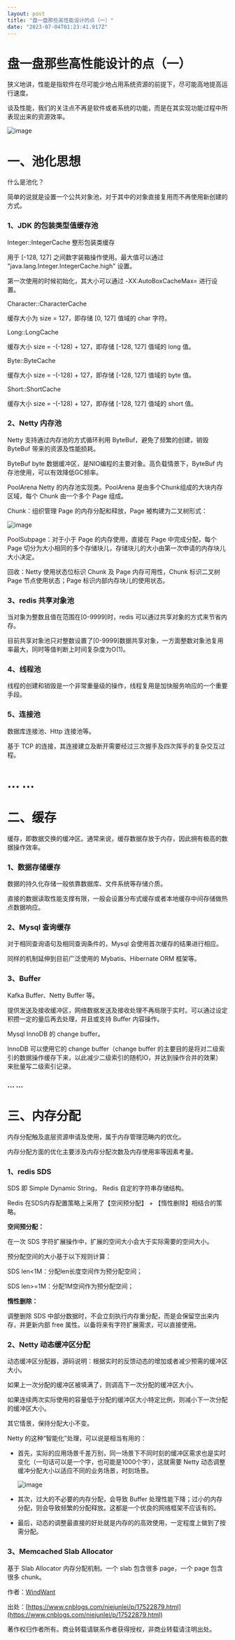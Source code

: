 ```yaml
---
layout: post
title: "盘一盘那些高性能设计的点（一）"
date: "2023-07-04T01:23:41.917Z"
---
```

盘一盘那些高性能设计的点（一）
===============

狭义地讲，性能是指软件在尽可能少地占用系统资源的前提下，尽可能高地提高运行速度。

谈及性能，我们的关注点不再是软件或者系统的功能，而是在其实现功能过程中所表现出来的资源效率。

![image](https://img2023.cnblogs.com/blog/603942/202307/603942-20230703145344063-483536349.jpg)

一、池化思想
======

什么是池化？

简单的说就是设置一个公共对象池，对于其中的对象直接复用而不再使用新创建的方式。

### 1、JDK 的包装类型值缓存池

Integer::IntegerCache 整形包装类缓存

用于 \[-128, 127\] 之间数字装箱操作使用。最大值可以通过 "java.lang.Integer.IntegerCache.high" 设置。

第一次使用的时候初始化，其大小可以通过 -XX:AutoBoxCacheMax= 进行设置。

Character::CharacterCache

缓存大小为 size = 127，即存储 \[0, 127\] 值域的 char 字符。

Long::LongCache

缓存大小 size = -(-128) + 127，即存储 \[-128, 127\] 值域的 long 值。

Byte::ByteCache

缓存大小 size = -(-128) + 127，即存储 \[-128, 127\] 值域的 byte 值。

Short::ShortCache

缓存大小 size = -(-128) + 127，即存储 \[-128, 127\] 值域的 short 值。

### 2、Netty 内存池

Netty 支持通过内存池的方式循环利用 ByteBuf，避免了频繁的创建，销毁 ByteBuf 带来的资源及性能损耗。

ByteBuf byte 数据缓冲区，是NIO编程的主要对象。高负载情景下，ByteBuf 内存池使用，可以有效降低GC频率。

PoolArena Netty 的内存池实现类。PoolArena 是由多个Chunk组成的大块内存区域，每个 Chunk 由一个多个 Page 组成。

Chunk：组织管理 Page 的内存分配和释放，Page 被构建为二叉树形式：

![image](https://img2023.cnblogs.com/blog/603942/202307/603942-20230703143904030-253758289.png)

PoolSubpage：对于小于 Page 的内存使用，直接在 Page 中完成分配，每个 Page 切分为大小相同的多个存储块儿，存储块儿的大小由第一次申请的内存块儿大小决定。

回收：Netty 使用状态位标识 Chunk 及 Page 内存可用性，Chunk 标识二叉树 Page 节点使用状态；Page 标识内部内存块儿的使用状态。

### 3、redis 共享对象池

当对象为整数且值在范围在\[0-9999\]时，redis 可以通过共享对象的方式来节省内存。

目前共享对象池只对整数设置了\[0-9999\]数据共享对象，一方面整数对象池复用率最大，同时等值判断上时间复杂度为O(1)。

### 4、线程池

线程的创建和销毁是一个非常重量级的操作，线程复用是加快服务响应的一个重要手段。

### 5、连接池

数据库连接池、Http 连接池等。

基于 TCP 的连接，其连接建立及断开需要经过三次握手及四次挥手的复杂交互过程。

... ...
=======

二、缓存
====

缓存，即数据交换的缓冲区。通常来说，缓存数据存放于内存，因此拥有极高的数据操作效率。

### 1、数据存储缓存

数据的持久化存储一般依靠数据库、文件系统等存储介质。

直接的数据读取性能支撑有限，一般会设置分布式缓存或者本地缓存中间存储做热点数据响应。

### 2、Mysql 查询缓存

对于相同查询语句及相同查询条件的，Mysql 会使用首次缓存的结果进行相应。

同样的机制延伸到目前广泛使用的 Mybatis、Hibernate ORM 框架等。

### 3、Buffer

Kafka Buffer、Netty Buffer 等。

提供发送及接收缓冲区，网络数据发送及接收处理不再局限于实时。可以通过设定积攒一定的量后再去处理，并且或支持 Buffer 内容操作。

Mysql InnoDB 的 change buffer。

InnoDB 可以使用它的 change buffer（change buffer 的主要目的是将对二级索引的数据操作缓存下来，以此减少二级索引的随机IO，并达到操作合并的效果）来批量写二级索引记录。

### ... ...

三、内存分配
======

内存分配触及底层资源申请及使用，属于内存管理范畴内的优化。

内存分配方面的优化主要涉及内存分配次数及内存使用率等因素考量。

### 1、redis SDS

SDS 即 Simple Dynamic String， Redis 自定的字符串存储结构。

Redis 在SDS内存配置策略上采用了【空间预分配】 + 【惰性删除】相结合的策略。

**空间预分配：**

在一次 SDS 字符扩展操作中，扩展的空间大小会大于实际需要的空间大小。

预分配空间的大小基于以下规则计算：

SDS len<1M：分配len长度空间作为预分配空间；

SDS len>=1M：分配1M空间作为预分配空间；

**惰性删除：**

调整删除 SDS 中部分数据时，不会立刻执行内存重分配，而是会保留空出来内存，并更新内部 free 属性。以备将来有字符扩展需求，可以直接使用。

### 2、Netty 动态缓冲区分配

动态缓冲区分配器，源码说明：根据实时的反馈动态的增加或者减少预需的缓冲区大小。

如果上一次分配的缓冲区被填满了，则调高下一次分配的缓冲区大小。

如果连续两次实际使用的容量低于分配的缓冲区大小特定比例，则减小下一次分配的缓冲区大小。

其它情景，保持分配大小不变。

Netty 的这种“智能化”处理，可以说是相当有用的：

*   首先，实际的应用场景千差万别，同一场景下不同时刻的缓冲区需求也是实时变化（一句话可以是一个字，也可能是1000个字），这就需要 Netty 动态调整缓冲分配大小以适应不同的业务场景，时刻场景。
    
    ![image](https://img2023.cnblogs.com/blog/603942/202307/603942-20230703143616475-926583777.png)
    
*   其次，过大的不必要的内存分配，会导致 Buffer 处理性能下降；过小的内存分配，则会导致频繁的分配释放。这都是一个优良的网络框架不应该有的。
    
*   最后，动态的调整最直接的好处就是内存的的高效使用，一定程度上做到了按需分配。
    

### 3、Memcached Slab Allocator

基于 Slab Allocator 内存分配机制。一个 slab 包含很多 page，一个 page 包含很多 chunk。

作者：[WindWant](https://www.cnblogs.com/niejunlei/)

出处：[https://www.cnblogs.com/niejunlei/p/17522879.html](https://www.cnblogs.com/niejunlei/p/17522879.html)

著作权归作者所有。商业转载请联系作者获得授权，非商业转载请注明出处。